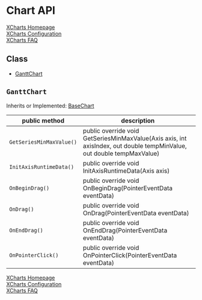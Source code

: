 # Chart API

[XCharts Homepage](https://github.com/XCharts-Team/XCharts)</br>
[XCharts Configuration](XChartsConfiguration-EN.md)</br>
[XCharts FAQ](XChartsFAQ-EN.md)

## Class

- [GanttChart](#GanttChart)

## `GanttChart`

Inherits or Implemented: [BaseChart](#BaseChart)

|public method|description|
|--|--|
| `GetSeriesMinMaxValue()` |public override void GetSeriesMinMaxValue(Axis axis, int axisIndex, out double tempMinValue, out double tempMaxValue)</br> |
| `InitAxisRuntimeData()` |public override void InitAxisRuntimeData(Axis axis)</br> |
| `OnBeginDrag()` |public override void OnBeginDrag(PointerEventData eventData)</br> |
| `OnDrag()` |public override void OnDrag(PointerEventData eventData)</br> |
| `OnEndDrag()` |public override void OnEndDrag(PointerEventData eventData)</br> |
| `OnPointerClick()` |public override void OnPointerClick(PointerEventData eventData)</br> |

[XCharts Homepage](https://github.com/XCharts-Team/XCharts)</br>
[XCharts Configuration](XChartsConfiguration-EN.md)</br>
[XCharts FAQ](XChartsFAQ-EN.md)
